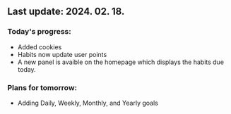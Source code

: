 ## Last update: 2024. 02. 18.

### Today's progress:
- Added cookies
- Habits now update user points
- A new panel is avaible on the homepage which displays the habits due today.

### Plans for tomorrow:
- Adding Daily, Weekly, Monthly, and Yearly goals

